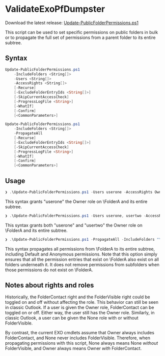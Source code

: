 # ValidateExoPfDumpster

Download the latest release: [Update-PublicFolderPermissions.ps1](https://github.com/microsoft/CSS-Exchange/releases/latest/download/Update-PublicFolderPermissions.ps1)

This script can be used to set specific permissions on public folders in bulk or to propagate the full set of permissions from a parent folder to its entire subtree.

## Syntax

```powershell
Update-PublicFolderPermissions.ps1
    -IncludeFolders <String[]>
    -Users <String[]>
    -AccessRights <String[]>
    [-Recurse]
    [-ExcludeFolderEntryIds <String[]>]
    [-SkipCurrentAccessCheck]
    [-ProgressLogFile <String>]
    [-WhatIf]
    [-Confirm]
    [<CommonParameters>]

Update-PublicFolderPermissions.ps1
    -IncludeFolders <String[]>
    -PropagateAll
    [-Recurse]
    [-ExcludeFolderEntryIds <String[]>]
    [-SkipCurrentAccessCheck]
    [-ProgressLogFile <String>]
    [-WhatIf]
    [-Confirm]
    [<CommonParameters>]
```

## Usage

```powershell
❯ .\Update-PublicFolderPermissions.ps1 -Users userone -AccessRights Owner -IncludeFolders "\FolderA" -Recurse -Confirm:$false
```

This syntax grants "userone" the Owner role on \FolderA and its entire subtree.

```powershell
❯ .\Update-PublicFolderPermissions.ps1 -Users userone, usertwo -AccessRights Owner -IncludeFolders "\FolderA" -Recurse -Confirm:$false
```

This syntax grants both "userone" and "usertwo" the Owner role on \FolderA and its entire subtree.

```powershell
❯ .\Update-PublicFolderPermissions.ps1 -PropagateAll -IncludeFolders "\FolderA" -Recurse -Confirm:$false
```

This syntax propagates all permissions from \FolderA to its entire subtree, including Default and Anonymous permissions.
Note that this option simply ensures that all the permission entries that exist on \FolderA also exist on all folders
underneath it. It does not remove permissions from subfolders when those permissions do not exist on \FolderA.

## Notes about rights and roles

Historically, the FolderContact right and the FolderVisible right could be toggled on and off without affecting
the role. This behavior can still be seen in classic Outlook. If a user is given the Owner role, FolderContact can be
toggled on or off. Either way, the user still has the Owner role. Similarly, in classic Outlook, a user can be given
the None role with or without FolderVisible.

By contrast, the current EXO cmdlets assume that Owner always includes FolderContact, and None never includes
FolderVisible. Therefore, when propagating permissions with this script, None always means None _without_ FolderVisible,
and Owner always means Owner _with_ FolderContact.
